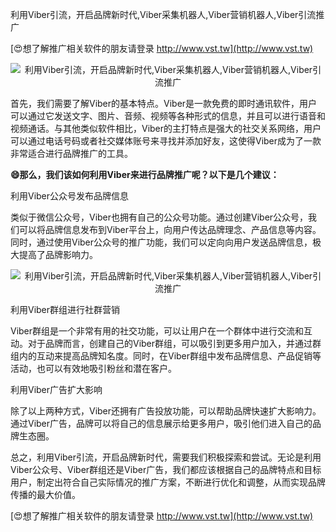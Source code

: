 利用Viber引流，开启品牌新时代,Viber采集机器人,Viber营销机器人,Viber引流推广

[😍想了解推广相关软件的朋友请登录 http://www.vst.tw](http://www.vst.tw)

 <center><img src="https://vst.tw/MP4/tuiguang/png/5.png" alt="利用Viber引流，开启品牌新时代,Viber采集机器人,Viber营销机器人,Viber引流推广"></center>

首先，我们需要了解Viber的基本特点。Viber是一款免费的即时通讯软件，用户可以通过它发送文字、图片、音频、视频等各种形式的信息，并且可以进行语音和视频通话。与其他类似软件相比，Viber的主打特点是强大的社交关系网络，用户可以通过电话号码或者社交媒体账号来寻找并添加好友，这使得Viber成为了一款非常适合进行品牌推广的工具。

**😄那么，我们该如何利用Viber来进行品牌推广呢？以下是几个建议：**

利用Viber公众号发布品牌信息

类似于微信公众号，Viber也拥有自己的公众号功能。通过创建Viber公众号，我们可以将品牌信息发布到Viber平台上，向用户传达品牌理念、产品信息等内容。同时，通过使用Viber公众号的推广功能，我们可以定向向用户发送品牌信息，极大提高了品牌影响力。

 <center><img src="https://vst.tw/MP4/tuiguang/png/1.png" alt="利用Viber引流，开启品牌新时代,Viber采集机器人,Viber营销机器人,Viber引流推广"></center>

利用Viber群组进行社群营销

Viber群组是一个非常有用的社交功能，可以让用户在一个群体中进行交流和互动。对于品牌而言，创建自己的Viber群组，可以吸引到更多用户加入，并通过群组内的互动来提高品牌知名度。同时，在Viber群组中发布品牌信息、产品促销等活动，也可以有效地吸引粉丝和潜在客户。

利用Viber广告扩大影响

除了以上两种方式，Viber还拥有广告投放功能，可以帮助品牌快速扩大影响力。通过Viber广告，品牌可以将自己的信息展示给更多用户，吸引他们进入自己的品牌生态圈。

总之，利用Viber引流，开启品牌新时代，需要我们积极探索和尝试。无论是利用Viber公众号、Viber群组还是Viber广告，我们都应该根据自己的品牌特点和目标用户，制定出符合自己实际情况的推广方案，不断进行优化和调整，从而实现品牌传播的最大价值。

[😍想了解推广相关软件的朋友请登录 http://www.vst.tw](http://www.vst.tw)



